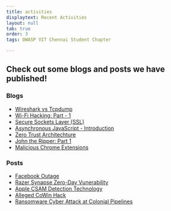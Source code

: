 ```yaml
---
title: activities
displaytext: Recent Activities
layout: null
tab: true
order: 3
tags: OWASP VIT Chennai Student Chapter

---
```



<!-- ## Check out our recent activities on Twitter!

<a class="twitter-timeline" data-dnt="true" data-width="70%" data-height="1000px" data-theme="light" href="https://twitter.com/owaspvit">Tweets by owaspvit</a> <script async src="https://platform.twitter.com/widgets.js" charset="utf-8"></script> -->

## Check out some blogs and posts we have published!

### Blogs

 - [Wireshark vs Tcpdump](https://blog.owaspvit.com/2021/01/wireshark-vs-tcpdump.html)
 - [Wi-Fi Hacking: Part - 1](https://blog.owaspvit.com/2021/02/wi-fi-hacking.html)
 - [Secure Sockets Layer (SSL)](https://medium.owaspvit.com/how-https-works-700e7cced774)
 - [Asynchronous JavaScript - Introduction](https://blog.owaspvit.com/2021/08/asynchronous-javascript-introduction.html)
 - [Zero Trust Architechture](https://medium.owaspvit.com/zero-trust-architecture-8aae6371ca3a)
 - [John the Ripper: Part 1](https://blog.owaspvit.com/2021/07/john-ripper-part-1.html)
 - [Malicious Chrome Extensions](https://blog.owaspvit.com/2021/09/malicious-chrome-extensions.html)

### Posts

 - [Facebook Outage](https://www.instagram.com/p/CVDC-cPh5ET/)
 - [Razer Synapse Zero-Day Vunerability](https://www.instagram.com/p/CTCgcLjBCBt/)
 - [Apple CSAM Detection Technology](https://www.instagram.com/p/CSedfFhBXJr/)
 - [Alleged CoWin Hack](https://www.instagram.com/p/CP-gm8eLJr0/)
 - [Ransomware Cyber Attack at Colonial Pipelines](https://www.instagram.com/p/CPGLc45rYwb/)
